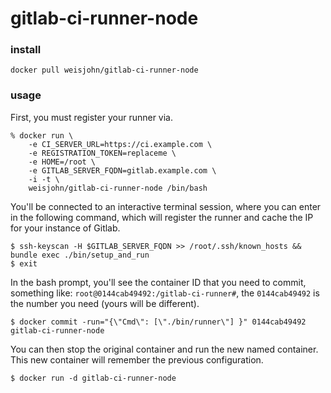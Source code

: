 # gitlab-ci-runner-node


### install

    docker pull weisjohn/gitlab-ci-runner-node

### usage

First, you must register your runner via.

    % docker run \
        -e CI_SERVER_URL=https://ci.example.com \
        -e REGISTRATION_TOKEN=replaceme \
        -e HOME=/root \
        -e GITLAB_SERVER_FQDN=gitlab.example.com \
        -i -t \
        weisjohn/gitlab-ci-runner-node /bin/bash

You'll be connected to an interactive terminal session, where you can enter in the following command, which will register the runner and cache the IP for your instance of Gitlab.

```
$ ssh-keyscan -H $GITLAB_SERVER_FQDN >> /root/.ssh/known_hosts && bundle exec ./bin/setup_and_run
$ exit
```

In the bash prompt, you'll see the container ID that you need to commit, something like: `root@0144cab49492:/gitlab-ci-runner#`, the `0144cab49492` is the number you need (yours will be different).

    $ docker commit -run="{\"Cmd\": [\"./bin/runner\"] }" 0144cab49492 gitlab-ci-runner-node

You can then stop the original container and run the new named container. This new container will remember the previous configuration.

    $ docker run -d gitlab-ci-runner-node
